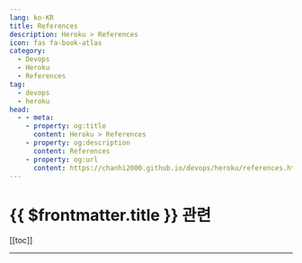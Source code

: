 ```yaml
---
lang: ko-KR
title: References
description: Heroku > References
icon: fas fa-book-atlas
category:
  - Devops
  - Heroku
  - References
tag:
  - devops
  - heroku
head:
  - - meta:
    - property: og:title
      content: Heroku > References
    - property: og:description
      content: References
    - property: og:url
      content: https://chanhi2000.github.io/devops/heroku/references.html
---
```


# {{ $frontmatter.title }} 관련

[[toc]]

---

<TagLinks />